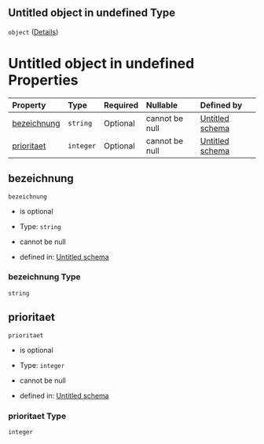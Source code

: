 ## Untitled object in undefined Type

`object` ([Details](bilanzkreis.md))

# Untitled object in undefined Properties

| Property                    | Type      | Required | Nullable       | Defined by                                                                                                                                                                       |
| :-------------------------- | :-------- | :------- | :------------- | :------------------------------------------------------------------------------------------------------------------------------------------------------------------------------- |
| [bezeichnung](#bezeichnung) | `string`  | Optional | cannot be null | [Untitled schema](bilanzkreis-properties-bezeichnung.md "https://raw.githubusercontent.com/conuti-gmbh/bo4e/main/schemas/v1/bo/Bilanzkreis.schema.json#/properties/bezeichnung") |
| [prioritaet](#prioritaet)   | `integer` | Optional | cannot be null | [Untitled schema](bilanzkreis-properties-prioritaet.md "https://raw.githubusercontent.com/conuti-gmbh/bo4e/main/schemas/v1/bo/Bilanzkreis.schema.json#/properties/prioritaet")   |

## bezeichnung



`bezeichnung`

*   is optional

*   Type: `string`

*   cannot be null

*   defined in: [Untitled schema](bilanzkreis-properties-bezeichnung.md "https://raw.githubusercontent.com/conuti-gmbh/bo4e/main/schemas/v1/bo/Bilanzkreis.schema.json#/properties/bezeichnung")

### bezeichnung Type

`string`

## prioritaet



`prioritaet`

*   is optional

*   Type: `integer`

*   cannot be null

*   defined in: [Untitled schema](bilanzkreis-properties-prioritaet.md "https://raw.githubusercontent.com/conuti-gmbh/bo4e/main/schemas/v1/bo/Bilanzkreis.schema.json#/properties/prioritaet")

### prioritaet Type

`integer`
